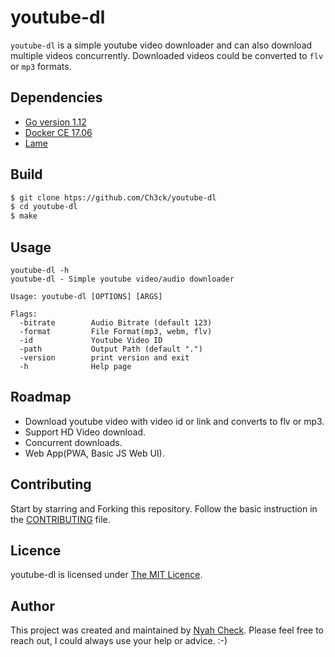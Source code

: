 # youtube-dl

`youtube-dl` is a simple youtube video downloader and can also download multiple videos concurrently.
Downloaded videos could be converted to `flv` or `mp3` formats.


## Dependencies

* [Go version 1.12](https://github.com/golang/go/releases/tag/go.1.12)
* [Docker CE 17.06](https://docs.docker.com/release-notes/docker-ce/)
* [Lame](https://sourceforge.net/projects/lame/)


## Build
```bash
$ git clone htps://github.com/Ch3ck/youtube-dl
$ cd youtube-dl
$ make
```

## Usage

```console
youtube-dl -h
youtube-dl - Simple youtube video/audio downloader

Usage: youtube-dl [OPTIONS] [ARGS]

Flags:
  -bitrate        Audio Bitrate (default 123)
  -format         File Format(mp3, webm, flv)
  -id             Youtube Video ID
  -path           Output Path (default ".")
  -version        print version and exit
  -h              Help page
```

## Roadmap

* Download youtube video with video id or link and converts to flv or mp3.
* Support HD Video download.
* Concurrent downloads.
* Web App(PWA, Basic JS Web UI).


## Contributing

Start by starring and Forking this repository. Follow the basic instruction in the [CONTRIBUTING](CONTRIBUTING.md) file.

## Licence

youtube-dl is licensed under [The MIT Licence](LICENSE.md).

## Author

This project was created and maintained by [Nyah Check](https://twitter.com/ch3ck_).
 Please feel free to reach out, I could always use your help or advice. :-)
